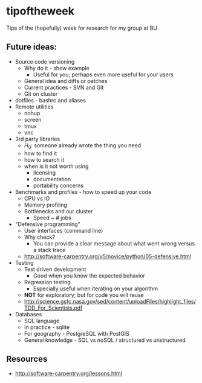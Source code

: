 tipoftheweek
============

Tips of the (hopefully) week for research for my group at BU

## Future ideas:

+ Source code versioning
    * Why do it - show example
        - Useful for you; perhaps even more useful for your users
    * General idea and diffs or patches
    * Current practices - SVN and Git
    * Git on cluster
+ dotfiles - bashrc and aliases
+ Remote utilities
    * nohup
    * screen
    * tmux
    * vnc
+ 3rd party libraries
    * $H_0$: someone already wrote the thing you need
    * how to find it
    * how to search it
    * when is it not worth using
        - licensing
        - documentation
        - portability concerns
+ Benchmarks and profiles - how to speed up your code
    * CPU vs IO
    * Memory profiling
    * Bottlenecks and our cluster
        - Speed ~ # jobs
+ "Defensive programming"
    * User interfaces (command line)
    * Why check?
        - You can provide a clear message about what went wrong versus a stack trace
    * http://software-carpentry.org/v5/novice/python/05-defensive.html
+ Testing
    * Test driven development
        - Good when you know the expected behavior
    * Regression testing
        - Especially useful when iterating on your algorithm
    * **NOT** for exploratory; but for code you will reuse
    * http://science.gsfc.nasa.gov/sed/content/uploadFiles/highlight_files/TDD_For_Scientists.pdf
+ Databases
    * SQL language
    * In practice - sqlite
    * For geography - PostgreSQL with PostGIS
    * General knowledge - SQL vs noSQL / structured vs unstructured

## Resources

+ http://software-carpentry.org/lessons.html
